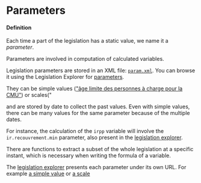 # Parameters

#### Definition
Each time a part of the legislation has a static value, we name it a *parameter*.

Parameters are involved in computation of calculated variables.

Legislation parameters are stored in an XML file:
[`param.xml`](https://github.com/openfisca/openfisca-france/blob/master/openfisca_france/param/param.xml). You can browse it using the Legislation Explorer for [parameters](https://legislation.openfisca.fr/parameters).

They can be simple values (["âge limite des personnes à charge pour la CMU"](https://legislation.openfisca.fr/parameters/cmu.age_limite_pac)) or scales("

and are stored by date to collect the past values.
Even with simple values, there can be many values for the same parameter because of the multiple dates.

For instance, the calculation of the `irpp` variable will involve the `ir.recouvrement.min` parameter, also present in the [legislation explorer](http://legislation.openfisca.fr/parameters/ir.recouvrement.min).

There are functions to extract a subset of the whole legislation at a specific instant, which is necessary when writing the formula of a variable.

The [legislation explorer](http://legislation.openfisca.fr/) presents each parameter under its own URL.
For example [a simple value](http://legislation.openfisca.fr/parameters/prelsoc.rsa) or [a scale](http://legislation.openfisca.fr/parameters/ir.bareme)